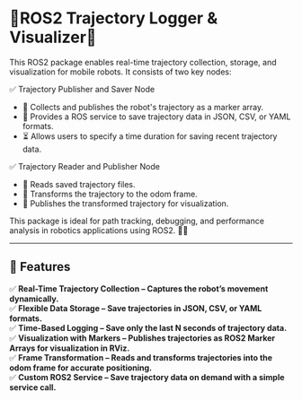 # 🚀ROS2 Trajectory Logger & Visualizer📍
This ROS2 package enables real-time trajectory collection, storage, and visualization for mobile robots. It consists of two key nodes:

✅ Trajectory Publisher and Saver Node
- 📝 Collects and publishes the robot's trajectory as a marker array.
- 💾 Provides a ROS service to save trajectory data in JSON, CSV, or YAML formats.
- ⏳ Allows users to specify a time duration for saving recent trajectory data.

✅ Trajectory Reader and Publisher Node
- 📂 Reads saved trajectory files.
- 🔄 Transforms the trajectory to the odom frame.
- 📡 Publishes the transformed trajectory for visualization.

This package is ideal for path tracking, debugging, and performance analysis in robotics applications using ROS2. 🤖✨

---

## 🚀 Features  

✅ **Real-Time Trajectory Collection – Captures the robot’s movement dynamically.**  
✅ **Flexible Data Storage – Save trajectories in JSON, CSV, or YAML formats.**  
✅ **Time-Based Logging – Save only the last N seconds of trajectory data.**  
✅ **Visualization with Markers – Publishes trajectories as ROS2 Marker Arrays for visualization in RViz.**  
✅ **Frame Transformation – Reads and transforms trajectories into the odom frame for accurate positioning.**  
✅ **Custom ROS2 Service – Save trajectory data on demand with a simple service call.**  
